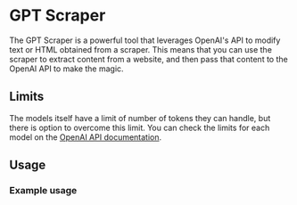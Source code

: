 # GPT Scraper

The GPT Scraper is a powerful tool that leverages OpenAI's API to modify text or HTML obtained from a scraper.
This means that you can use the scraper to extract content from a website, and then pass that content to the OpenAI API to make the magic.

## Limits

The models itself have a limit of number of tokens they can handle, but there is option to overcome this limit.
You can check the limits for each model on the [OpenAI API documentation](https://platform.openai.com/docs/models/overview).

## Usage


### Example usage




